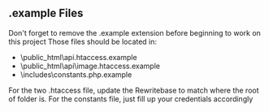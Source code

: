 ## .example Files
Don't forget to remove the .example extension before beginning to work on this project
Those files should be located in:

- \public_html\api\.htaccess.example
- \public_html\api\image\.htaccess.example
- \includes\constants.php.example

For the two .htaccess file, update the Rewritebase to match where the root of folder is.
For the constants file, just fill up your credentials accordingly
